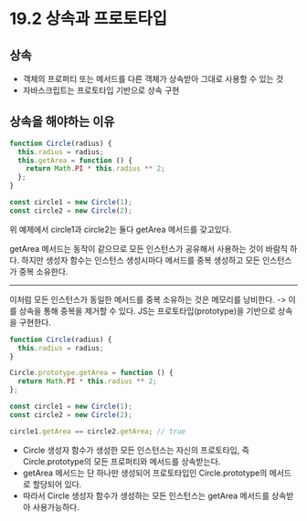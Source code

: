 # 19.2 상속과 프로토타입

## 상속

- 객체의 프로퍼티 또는 메서드를 다른 객체가 상속받아 그대로 사용할 수 있는 것
- 자바스크립트는 프로토타입 기반으로 상속 구현

## 상속을 해야하는 이유

```javascript
function Circle(radius) {
  this.radius = radius;
  this.getArea = function () {
    return Math.PI * this.radius ** 2;
  };
}

const circle1 = new Circle(1);
const circle2 = new Circle(2);
```

위 예제에서 circle1과 circle2는 둘다 getArea 메서드를 갖고있다.

getArea 메서드는 동작이 같으므로 모든 인스턴스가 공유해서 사용하는 것이 바람직 하다.
하지만 생성자 함수는 인스턴스 생성시마다 메서드를 중복 생성하고 모든 인스턴스가 중복 소유한다.

---

이처럼 모든 인스턴스가 동일한 메서드를 중복 소유하는 것은 메모리를 낭비한다. -> 이를 상속을 통해 중복을 제거할 수 있다.
JS는 프로토타입(prototype)을 기반으로 상속을 구현한다.

```javascript
function Circle(radius) {
  this.radius = radius;
}

Circle.prototype.getArea = function () {
  return Math.PI * this.radius ** 2;
};

const circle1 = new Circle(1);
const circle2 = new Circle(2);

circle1.getArea == circle2.getArea; // true
```

- Circle 생성자 함수가 생성한 모든 인스턴스는 자신의 프로토타입, 즉 Circle.prototype의 모든 프로퍼티와 메서드를 상속받는다.
- getArea 메서드는 단 하나만 생성되어 프로토타입인 Circle.prototype의 메서드로 할당되어 있다.
- 따라서 Circle 생성자 함수가 생성하는 모든 인스턴스는 getArea 메서드를 상속받아 사용가능하다.
